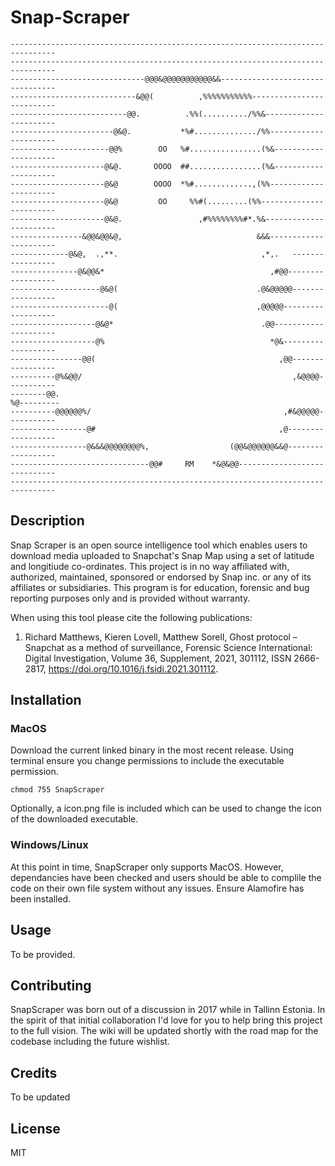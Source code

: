 # Snap-Scraper

    --------------------------------------------------------------------------------
    --------------------------------------------------------------------------------
    ------------------------------@@@&@@@@@@@@@@@&&---------------------------------
    ----------------------------&@@(          ,%%%%%%%%%%%--------------------------
    --------------------------@@.          .%%(........../%%&-----------------------
    -----------------------@&@.           *%#............../%%----------------------
    ----------------------@@%        OO   %#................(%&---------------------
    ---------------------@&@.       OOOO  ##................(%&---------------------
    ---------------------@&@        OOOO  *%#.............,(%%----------------------
    ---------------------@&@         OO     %%#(.........(%%------------------------
    ---------------------@&@.                 ,#%%%%%%%%#*.%&-----------------------
    ----------------&@@&@@&@,                              &&&----------------------
    -------------@&@,  .,**.                                ,*,.   -----------------
    ---------------@&@@&*                                     ,#@@------------------
    --------------------@&@(                               .@&@@@@@-----------------
    ----------------------@(                               ,@@@@@-------------------
    -------------------@&@*                                 .@@---------------------
    -------------------@%                                     *@&-------------------
    ----------------@@(                                         ,@@-----------------
    ----------@%&@@/                                               ,&@@@@-----------
    --------@@.                                                          %@---------
    ----------@@@@@@%/                                           ,#&@@@@@-----------
    -----------------@#                                         ,@------------------
    -----------------@&&&@@@@@@@@%,                  (@@&@@@@@@&&@------------------
    -------------------------------@@#     RM    *&@&@@-----------------------------
    --------------------------------------------------------------------------------

## Description

Snap Scraper is an open source intelligence tool which enables users to download media uploaded to Snapchat's Snap Map using a set of latitude and longitiude co-ordinates. This project is in no way affiliated with, authorized, maintained, sponsored or endorsed by Snap inc. or any of its affiliates or subsidiaries. This program is for education, forensic and bug reporting purposes only and is provided without warranty. 

When using this tool please cite the following publications:

1. Richard Matthews, Kieren Lovell, Matthew Sorell, Ghost protocol – Snapchat as a method of surveillance, Forensic Science International: Digital Investigation, Volume 36, Supplement, 2021, 301112, ISSN 2666-2817, https://doi.org/10.1016/j.fsidi.2021.301112.

## Installation

### MacOS
Download the current linked binary in the most recent release. Using terminal ensure you change permissions to include the executable permission.
    
    chmod 755 SnapScraper

Optionally, a icon.png file is included which can be used to change the icon of the downloaded executable.

### Windows/Linux
At this point in time, SnapScraper only supports MacOS. However, dependancies have been checked and users should be able to complile the code on their own file system without any issues. Ensure Alamofire has been installed.

## Usage

To be provided.

## Contributing
SnapScraper was born out of a discussion in 2017 while in Tallinn Estonia. In the spirit of that initial collaboration I'd love for you to help bring this project to the full vision. The wiki will be updated shortly with the road map for the codebase including the future wishlist.


## Credits

To be updated

## License

MIT
